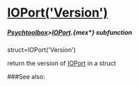 # [IOPort('Version')](IOPort-Version) 
##### [Psychtoolbox](Psychtoolbox)>[IOPort](IOPort).{mex*} subfunction

struct=IOPort('Version')

return the version of [IOPort](IOPort) in a struct  


###See also:

